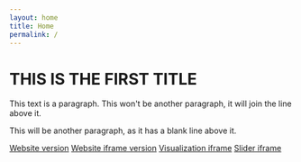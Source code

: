 ```yaml
---
layout: home
title: Home
permalink: /
---
```


# THIS IS THE FIRST TITLE

This text is a paragraph.
This won't be another paragraph, it will join the line above it.

This will be another paragraph, as it has a blank line above it.

[Website version](https://towerbuilder.poderlatam.org/)
[Website iframe version](https://towerbuilder.poderlatam.org/?iframe)
[Visualization iframe](https://towerbuilder.poderlatam.org/iframe-visualization/)
[Slider iframe](https://towerbuilder.poderlatam.org/iframe-slider/)
